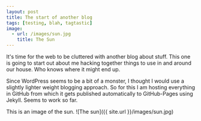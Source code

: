 ```yaml
---
layout: post
title: The start of another blog
tags: [testing, blah, tagtastic]
image: 
  - url: /images/sun.jpg
    title: The Sun
---
```


It's time for the web to be cluttered with another blog about stuff.  This one is going to start out about me hacking together things to use in and around our house.  Who knows where it might end up.

Since WordPress seems to be a bit of a monster, I thought I would use a slightly lighter weight blogging approach.  So for this I am hosting everything in GitHub from which it gets published automatically to GitHub-Pages using Jekyll.  Seems to work so far.

This is an image of the sun.
![The sun]({{ site.url }}/images/sun.jpg)

